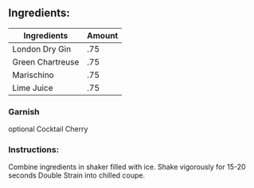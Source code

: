 

## Ingredients:
| Ingredients      | Amount | 
| ---------------- | ------ |
| London Dry Gin   | .75    |
| Green Chartreuse | .75    |
| Marischino       | .75    |
| Lime Juice       | .75    |

### Garnish
optional
	Cocktail Cherry

### Instructions:
Combine ingredients in shaker filled with ice.
Shake vigorously for 15-20 seconds
Double Strain into chilled coupe.